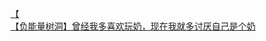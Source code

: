[【](http://tieba.baidu.com/p/3444666233?see_lz=1&pn=)   
[【负能量树洞】曾经我多喜欢玩奶，现在我就多讨厌自己是个奶](http://tieba.baidu.com/p/3444462170?see_lz=1&pn=)   
